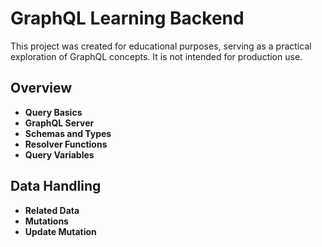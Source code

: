 # GraphQL Learning Backend

This project was created for educational purposes, serving as a practical exploration of GraphQL concepts. It is not intended for production use.

## Overview

- **Query Basics**
- **GraphQL Server**
- **Schemas and Types**
- **Resolver Functions**
- **Query Variables**

## Data Handling

- **Related Data**
- **Mutations**
- **Update Mutation**



